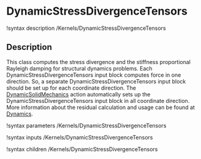 # DynamicStressDivergenceTensors

!syntax description /Kernels/DynamicStressDivergenceTensors

## Description

This class computes the stress divergence and the stiffness proportional Rayleigh damping for structural dynamics problems. Each DynamicStressDivergenceTensors input block computes force in one direction. So, a separate DynamicStressDivergenceTensors input block should be set up for each coordinate direction. The [DynamicSolidMechanics](/DynamicSolidMechanicsAction.md) action automatically sets up the DynamicStressDivergenceTensors input block in all coordinate direction. More information about the residual calculation and usage can be found at [Dynamics](Dynamics.md).

!syntax parameters /Kernels/DynamicStressDivergenceTensors

!syntax inputs /Kernels/DynamicStressDivergenceTensors

!syntax children /Kernels/DynamicStressDivergenceTensors
